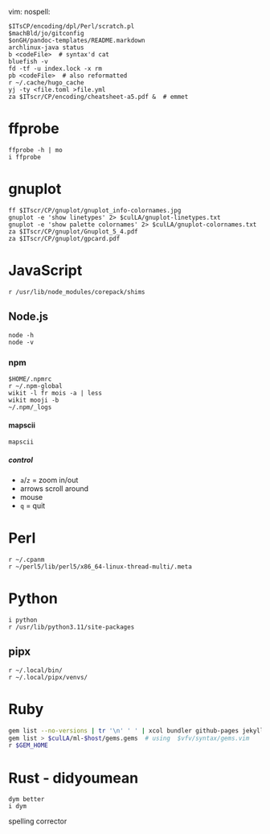 vim: nospell:

    $ITsCP/encoding/dpl/Perl/scratch.pl
    $machBld/jo/gitconfig
    $onGH/pandoc-templates/README.markdown
    archlinux-java status
    b <codeFile>  # syntax'd cat
    bluefish -v
    fd -tf -u index.lock -x rm
    pb <codeFile>  # also reformatted
    r ~/.cache/hugo_cache
    yj -ty <file.toml >file.yml
    za $ITscr/CP/encoding/cheatsheet-a5.pdf &  # emmet

# ffprobe
    ffprobe -h | mo
    i ffprobe

# gnuplot
    ff $ITscr/CP/gnuplot/gnuplot_info-colornames.jpg
    gnuplot -e 'show linetypes' 2> $culLA/gnuplot-linetypes.txt
    gnuplot -e 'show palette colornames' 2> $culLA/gnuplot-colornames.txt
    za $ITscr/CP/gnuplot/Gnuplot_5_4.pdf
    za $ITscr/CP/gnuplot/gpcard.pdf

# JavaScript
    r /usr/lib/node_modules/corepack/shims

## Node.js
    node -h
    node -v

### npm
    $HOME/.npmrc
    r ~/.npm-global
    wikit -l fr mois -a | less
    wikit mooji -b
    ~/.npm/_logs

#### mapscii
    mapscii

##### control
- `a`/`z` = zoom in/out
- arrows scroll around
- mouse
- `q` = quit

# Perl
    r ~/.cpanm
    r ~/perl5/lib/perl5/x86_64-linux-thread-multi/.meta

# Python
    i python
    r /usr/lib/python3.11/site-packages

## pipx
    r ~/.local/bin/
    r ~/.local/pipx/venvs/

# Ruby
```bash
gem list --no-versions | tr '\n' ' ' | xcol bundler github-pages jekyll liquid
gem list > $culLA/ml-$host/gems.gems  # using  $vfv/syntax/gems.vim
r $GEM_HOME
```

# Rust - didyoumean
    dym better
    i dym

spelling corrector

